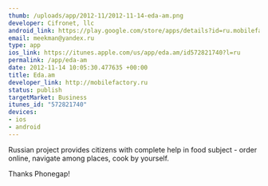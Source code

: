 ```yaml
--- 
thumb: /uploads/app/2012-11/2012-11-14-eda-am.png
developer: Cifronet, llc
android_link: https://play.google.com/store/apps/details?id=ru.mobilefactory.edaamapp
email: meekman@yandex.ru
type: app
ios_link: https://itunes.apple.com/us/app/eda.am/id572821740?l=ru
permalink: /app/eda-am
date: 2012-11-14 10:05:30.477635 +00:00
title: Eda.am
developer_link: http://mobilefactory.ru
status: publish
targetMarket: Business
itunes_id: "572821740"
devices: 
- ios
- android
---
```


Russian project provides citizens with complete help in food subject - order online, navigate among places, cook by yourself. 

Thanks Phonegap!

